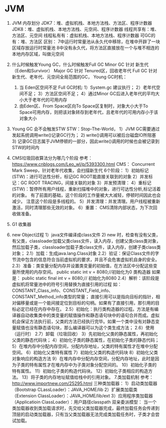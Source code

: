 JVM
================
1. JVM 内存划分
    JDK7：堆、虚拟机栈、本地方法栈、方法区、程序计数器
    JDK8：堆、虚拟机栈、本地方法栈、元空间、程序计数器
    线程共享有：堆、方法区、元空间
    线程私有有：虚拟机栈、本地方法栈、程序计数器
    可GC的有：堆、方法区
    区别：
    7中运行时常量池从永久代中移除，在堆中开辟了一块区域存放运行时常量池
    8中没有永久代，将方法区直接放在一个与堆不相连的本地内存区域，叫做元空间
2. 什么时候触发Young GC，什么时候触发Full GC
    Minor GC 针对 新生代（Eden和Survivor）
    Major GC 针对 Tenured区，回收老年代
    Full  GC 针对 新生代、老年代、元空间全局范围的GC，
   Young GC时机：
   1) 当 Eden区空间不足
   Full GC时机: 
   1）System.gc  建议执行；
   2）老年代空间不足；
   3）方法区空间不足；
   4）通过Minor GC后进入老年代的平均大小大于老年代的可用内存
   5) 由Eden区、From Space区向To Space区复制时，对象大小大于To Space可用内存，则把该对象转存到老年代，且老年代的可用内存小于该对象大小
3. Young GC 会不会触发STW
    STW：Stop-The-World，
    1）JVM GC需要通过发起系统调用write()记录GC行为；
    2) write()调用可以被后台磁盘IO所阻塞
    3) 记录GC日志属于JVM停顿的一部分，因此write()调用的时候也会被记录到STW的时间内

4. CMS垃圾回收算法分为哪几个阶段
    参考：https://www.cnblogs.com/Leo_wl/p/5393300.html
   CMS： Concurrent Mark Sweep，针对老年代收集，会扫描新生代
   6个阶段：
   1）初始标记(STW)：进行可达性分析，标记GC ROOT能直接关联到的对象
   2）并发标记：GC ROOT TRACING，间接关联的对象
   3）并发预清理：
   4）重标记(STW)：暂停所有用户线程，重新扫描堆中的对象，进行可达性分析,标记活着的对象。
        有了前面的基础，这个阶段的工作量被大大减轻，停顿时间因此也会减少。
        注意这个阶段是多线程的。
   5）并发清理：并发清理。用户线程被重新激活，同时清理那些无效的对象。
   6）重置： CMS清除内部状态，为下次回收做准备。
5. G1 收集器
6. new Object过程
    1）java文件编译成class文件
    2) new 时，检查有没有父类，有父类，classloader加载父类class文件，读入内存，创建父类class类对象，然后加载子类，classloader加载子类class文件，读入内存，创建子类class类对象；
        2.1）加载：生成java.lang.Class对象
        2.2）验证：保证Class文件的字节流中包含的信息符合当前虚拟机的要求，并且不会危害虚拟机自身的安全。 
        2.3）准备：类变量分配内存并设置类变量的初始值，在方法区中分配这些变量所使用的内存空间。
            public static int v = 8080;//初始化为0 类构造器<clinit>
            如果是：
            public static final int v = 8080;// 初始化为8080
        2.4）解析：该阶段是虚拟机将常量池中的符号引用替换为直接引用的过程
            如：CONSTANT_Class_info、CONSTANT_Field_info、CONSTANT_Method_info类型的常量；
            直接引用可以是指向目标的指针，相对偏移量或是一个能间接定位到目标的句柄。如果有了直接引用，那引用的目标必定已经在内存中存在。
        2.5）初始化：执行<clinit>类构造器的过程。<clinit>方法是有编译器自动收集类中的类变量的赋值操作和静态语句块中的语句合并而成。虚拟机会保证<clinit>方法执行前，父类的<clinit>方法已经执行完毕。如果一个类中没有对静态变量赋值也没有静态语句块，那么编译器可以为这个类生成<clinit>方法；
        2.6）使用（运行时） 
        2.7）卸载（垃圾回收）
    3）先初始化父类的静态属性，再初始化父类的静态代码块；
    4）初始化子类的静态属性，在初始化子类的静态代码；
    5）在堆内存中分配内存空间，分配内存地址，父类的特有属性才在堆中分配空间。
    6）初始化父类特有属性
    7）初始化父类的构造代码块
    8）初始化父类对象响应的构造方法
    9）在堆内存中分配内存空间，分配内存地址，此时是因为子类的特有属性才在堆内存中为子类对象分配空间的。
    10）初始化子类的特有属性。
    11）初始化子类的构造代码块。
    12）初始化子类相应的构造方法。 
    13）将子类的内存地址赋值给栈中的引用对象。
7.类加载机制
    参考：http://www.importnew.com/25295.html
    三种类加载器：
    1）启动类加载器（Bootstrap CLassLoader）：JAVA_HOME/lib
    2）扩展类加载类（Extension ClassLoader）：JAVA_HOME/lib/ext
    3）应用程序类加载器（Applicatioin ClassLoader）：用户路径classpath
    双亲委派模型：
    当一个类加载器收到类加载请求时，先交给父类加载器完成，最终加载任务会传递到顶层的启动类加载器，只有当父类加载器无法完成类加载任务时，子类才会尝试加载。
